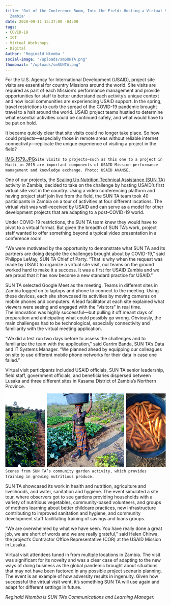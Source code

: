 ```yaml
---
title: 'Out of the Conference Room, Into the Field: Hosting a Virtual Site Visit in
  Zambia'
date: 2020-09-11 15:37:00 -04:00
tags:
- COVID-19
- ICT
- Virtual Workshops
- Digital
Author: 'Reginald Ntomba '
social-image: "/uploads/smSUNTA.png"
thumbnail: "/uploads/smSUNTA.png"
---
```


For the U.S. Agency for International Development (USAID), project site visits are essential for country Missions around the world. Site visits are required as part of each Mission’s performance management and provide opportunities for staff to better understand each activity’s unique context and how local communities are experiencing USAID support. In the spring, travel restrictions to curb the spread of the COVID-19 pandemic brought travel to a halt around the world. USAID project teams hustled to determine what essential activities could be continued safely, and what would have to be put on hold. 

It became quickly clear that site visits could no longer take place. So how could projects—especially those in remote areas without reliable internet connectivity—replicate the unique experience of visiting a project in the field? 

<!--more-->
 
[IMG_1579.JPG](/uploads/IMG_1579.JPG)`Site visits to projects—such as this one to a project in Haiti in 2015—are important components of USAID Mission performance management and knowledge exchange. Photo: USAID AVANSE.` 

One of our projects, the [Scaling Up Nutrition Technical Assistance (SUN TA)](https://www.dai.com/our-work/projects/zambia-scaling-up-nutrition-technical-assistance-zambia-sun-ta) activity in Zambia, decided to take on the challenge by hosting USAID’s first virtual site visit in the country. Using a video conferencing platform and having project staff join live from the field, the SUN TA team took 40 participants in Zambia on a tour of activities at four different locations. The virtual visit was well-received by USAID and can serve as a model for other development projects that are adapting to a post-COVID-19 world. 

Under COVID-19 restrictions, the SUN TA team knew they would have to pivot to a virtual format. But given the breadth of SUN TA’s work, project staff wanted to offer something beyond a typical video presentation in a conference room. 

“We were motivated by the opportunity to demonstrate what SUN TA and its partners are doing despite the challenges brought about by COVID-19,” said Philippe LeMay, SUN TA Chief of Party. “That is why when the request was made by USAID to organize a virtual site visit, our teams on the ground worked hard to make it a success. It was a first for USAID Zambia and we are proud that it has now become a new standard practice for USAID.” 

SUN TA selected Google Meet as the meeting. Teams in different sites in Zambia logged on to laptops and phone to connect to the meeting. Using these devices, each site showcased its activities by moving cameras on mobile phones and computers. A lead facilitator at each site explained what viewers were seeing and engaged with the “visitors” in real time.  
The innovation was highly successful—but pulling it off meant days of preparation and anticipating what could possibly go wrong. Obviously, the main challenges had to be technological, especially connectivity and familiarity with the virtual meeting application. 

“We did a test run two days before to assess the challenges and to familiarize the team with the application,” said Carrim Banda, SUN TA’s Data and IT Systems Manager. “We planned ahead by equipping our colleagues on site to use different mobile phone networks for their data in case one failed.”

Virtual visit participants included USAID officials, SUN TA senior leadership, field staff, government officials, and beneficiaries dispersed between Lusaka and three different sites in Kasama District of Zambia’s Northern Province. 

![SUNTA1.png](/uploads/SUNTA1.png)`Scenes from SUN TA’s community garden activity, which provides training in growing nutritious produce.`

SUN TA showcased its work in health and nutrition, agriculture and livelihoods, and water, sanitation and hygiene. The event simulated a site tour, where observers got to see gardens providing households with a variety of nutritious vegetables, community-based volunteers, and groups of mothers learning about better childcare practices, new infrastructure contributing to improved sanitation and hygiene, and community development staff facilitating training of savings and loans groups. 

“We are overwhelmed by what we have seen. You have really done a great job, we are short of words and we are really grateful,” said Helen Chirwa, the project’s Contractor Office Representative (COR) at the USAID Mission in Lusaka.  
  
Virtual visit attendees tuned in from multiple locations in Zambia. 
The visit was significant for its novelty and was a clear case of adapting to the new ways of doing business as the global pandemic brought about situations that may not have been factored in any possible project scenario planning. The event is an example of how adversity results in ingenuity. Given how successful the virtual visit went, it’s something SUN TA will use again and adapt for different settings in future.

*Reginald Ntomba is SUN TA’s Communications and Learning Manager.*